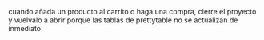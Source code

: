 cuando añada un producto al carrito o haga una compra, cierre el proyecto y vuelvalo a abrir porque las tablas de prettytable no se actualizan de inmediato
